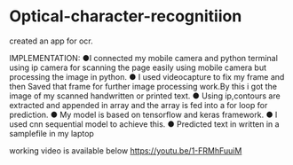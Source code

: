 # Optical-character-recognitiion
created an app for ocr.

IMPLEMENTATION:
●I connected my mobile camera and python terminal using ip camera for scanning the page easily using mobile camera but processing the image in python.
● I used videocapture to fix my frame and then Saved that frame for further image processing work.By this i got the image of my scanned handwritten or printed text.
● Using ip,contours are extracted and appended in array and the array is fed into a for loop for prediction.
● My model is based on tensorflow and keras framework.
● I used cnn sequential model to achieve this.
● Predicted text in written in a samplefile in my laptop

working video is available below
https://youtu.be/1-FRMhFuuiM


